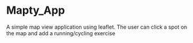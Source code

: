 # Mapty_App
A simple map view application using leaflet. The user can click a spot on the map and add a running/cycling exercise
